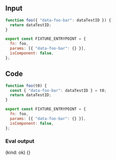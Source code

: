 
## Input

```javascript
function foo({ "data-foo-bar": dataTestID }) {
  return dataTestID;
}

export const FIXTURE_ENTRYPOINT = {
  fn: foo,
  params: [{ "data-foo-bar": {} }],
  isComponent: false,
};

```

## Code

```javascript
function foo(t0) {
  const { "data-foo-bar": dataTestID } = t0;
  return dataTestID;
}

export const FIXTURE_ENTRYPOINT = {
  fn: foo,
  params: [{ "data-foo-bar": {} }],
  isComponent: false,
};

```
      
### Eval output
(kind: ok) {}